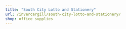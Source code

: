 ```yaml
---
title: "South City Lotto and Stationery"
url: /invercargill/south-city-lotto-and-stationery/
shop: office supplies
---
```

